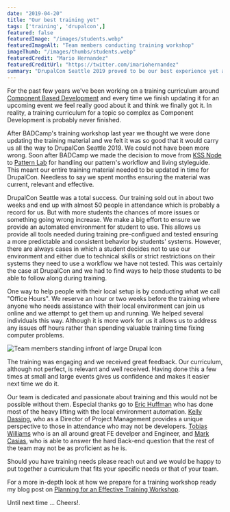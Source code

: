 ```yaml
---
date: "2019-04-20"
title: "Our best training yet"
tags: ['training', 'drupalcon',]
featured: false
featuredImage: "/images/students.webp"
featuredImageAlt: "Team members conducting training workshop"
imageThumb: "/images/thumbs/students.webp"
featuredCredit: "Mario Hernandez"
featuredCreditUrl: "https://twitter.com/imariohernandez"
summary: "DrupalCon Seattle 2019 proved to be our best experience yet at conducting a training workshop and would like to share the good and bad with you."
---
```


For the past few years we've been working on a training curriculum around [Component Based Development](https://events.drupal.org/seattle2019/training/component-based-development) and every time we finish updating it for an upcoming event we feel really good about it and think we finally got it.  In reality, a training curriculum for a topic so complex as Component Development is probably never finished.

After BADCamp's training workshop last year we thought we were done updating the training material and we felt it was so good that it would carry us all the way to DrupalCon Seattle 2019.  We could not have been more wrong.  Soon after BADCamp we made the decision to move from [KSS Node](https://github.com/kss-node/kss-node) to [Pattern Lab](https://patternlab.io/) for handling our pattern's workflow and living styleguide. This meant our entire training material needed to be updated in time for DrupalCon.  Needless to say we spent months ensuring the material was current, relevant and effective.

DrupalCon Seattle was a total success.  Our training sold out in about two weeks and end up with almost 50 people in attendance which is probably a record for us.  But with more students the chances of more issues or something going wrong increase.  We make a big effort to ensure we provide an automated environment for student to use.  This allows us provide all tools needed during training pre-configued and tested ensuring a more predictable and consistent behavior by students' systems.  However, there are always cases in which a student decides not to use our environment and either due to technical skills or strict restrictions on their systems they need to use a workflow we have not tested.
This was certainly the case at DrupalCon and we had to find ways to help those students to be able to follow along during training.

One way to help people with their local setup is by conducting what we call "Office Hours".  We reserve an hour or two weeks before the training where anyone who needs assistance with their local environment can join us online and we attempt to get them up and running.  We helped several individuals this way.  Although it is more work for us it allows us to address any issues off hours rather than spending valuable training time fixing computer problems.



<img src="/images/team.jpg" alt="Team members standing infront of large Drupal Icon" />

The training was engaging and we received great feedback. Our curriculum, although not perfect, is relevant and well received.  Having done this a few times at small and large events gives us confidence and makes it easier next time we do it.

Our team is dedicated and passionate about training and this would not be possible without them.  Especial thanks go to [Eric Huffman](https://www.mediacurrent.com/who-we-are/team/eric-huffman/) who has done most of the heavy lifting with the local environment automation.  [Kelly Dassing](https://www.mediacurrent.com/who-we-are/team/kelly-dassing/), who as a Director of Project Management provides a unique perspective to those in attendance who may not be developers. [Tobias Williams](https://www.mediacurrent.com/who-we-are/team/tobias-williams/) who is an all around great FE develper and Engineer, and [Mark Casias](https://www.mediacurrent.com/who-we-are/team/mark-casias/), who is able to answer the hard Back-end question that the rest of the team may not be as proficient as he is.

Should you have training needs please reach out and we would be happy to put together a curriculum that fits your specific needs or that of your team.

For a more in-depth look at how we prepare for a training workshop ready my blog post on [Planning for an Effective Training Workshop](https://www.mediacurrent.com/blog/planning-effective-training/).

Until next time ... Cheers!.
